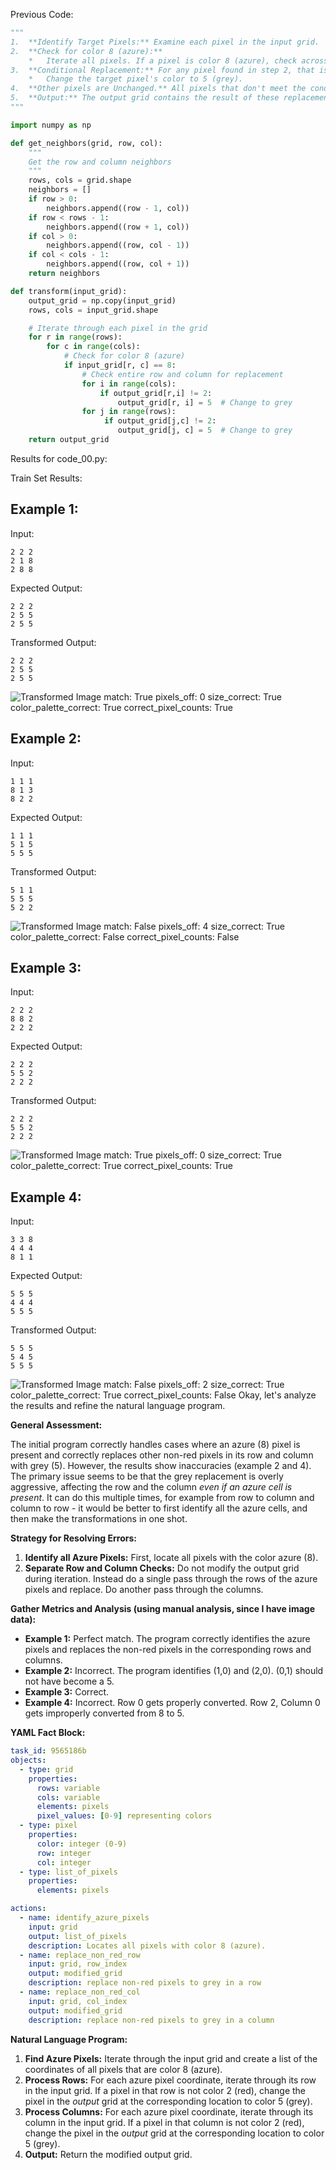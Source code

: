 
Previous Code:
```python
"""
1.  **Identify Target Pixels:** Examine each pixel in the input grid.
2.  **Check for color 8 (azure):**
    *   Iterate all pixels. If a pixel is color 8 (azure), check across the row and down the column of this pixel.
3.  **Conditional Replacement:** For any pixel found in step 2, that is any pixel that is on the same row, or in the same column with an 8 (azure) and is not a 2 (red):
    *   Change the target pixel's color to 5 (grey).
4.  **Other pixels are Unchanged.** All pixels that don't meet the condition in step 2 retain their original color.
5.  **Output:** The output grid contains the result of these replacements.
"""

import numpy as np

def get_neighbors(grid, row, col):
    """
    Get the row and column neighbors
    """
    rows, cols = grid.shape
    neighbors = []
    if row > 0:
        neighbors.append((row - 1, col))
    if row < rows - 1:
        neighbors.append((row + 1, col))
    if col > 0:
        neighbors.append((row, col - 1))
    if col < cols - 1:
        neighbors.append((row, col + 1))
    return neighbors

def transform(input_grid):
    output_grid = np.copy(input_grid)
    rows, cols = input_grid.shape

    # Iterate through each pixel in the grid
    for r in range(rows):
        for c in range(cols):
            # Check for color 8 (azure)
            if input_grid[r, c] == 8:
                # Check entire row and column for replacement
                for i in range(cols):
                    if output_grid[r,i] != 2:
                        output_grid[r, i] = 5  # Change to grey
                for j in range(rows):
                     if output_grid[j,c] != 2:
                        output_grid[j, c] = 5  # Change to grey
    return output_grid
```
Results for code_00.py:

Train Set Results:

## Example 1:
Input:
```
2 2 2
2 1 8
2 8 8
```
Expected Output:
```
2 2 2
2 5 5
2 5 5
```
Transformed Output:
```
2 2 2
2 5 5
2 5 5
```
![Transformed Image](9565186b-1.png)
match: True
pixels_off: 0
size_correct: True
color_palette_correct: True
correct_pixel_counts: True

## Example 2:
Input:
```
1 1 1
8 1 3
8 2 2
```
Expected Output:
```
1 1 1
5 1 5
5 5 5
```
Transformed Output:
```
5 1 1
5 5 5
5 2 2
```
![Transformed Image](9565186b-2.png)
match: False
pixels_off: 4
size_correct: True
color_palette_correct: False
correct_pixel_counts: False

## Example 3:
Input:
```
2 2 2
8 8 2
2 2 2
```
Expected Output:
```
2 2 2
5 5 2
2 2 2
```
Transformed Output:
```
2 2 2
5 5 2
2 2 2
```
![Transformed Image](9565186b-3.png)
match: True
pixels_off: 0
size_correct: True
color_palette_correct: True
correct_pixel_counts: True

## Example 4:
Input:
```
3 3 8
4 4 4
8 1 1
```
Expected Output:
```
5 5 5
4 4 4
5 5 5
```
Transformed Output:
```
5 5 5
5 4 5
5 5 5
```
![Transformed Image](9565186b-4.png)
match: False
pixels_off: 2
size_correct: True
color_palette_correct: True
correct_pixel_counts: False
Okay, let's analyze the results and refine the natural language program.

**General Assessment:**

The initial program correctly handles cases where an azure (8) pixel is present and correctly replaces other non-red pixels in its row and column with grey (5). However, the results show inaccuracies (example 2 and 4). The primary issue seems to be that the grey replacement is overly aggressive, affecting the row and the column *even if an azure cell is present*. It can do this multiple times, for example from row to column and column to row - it would be better to first identify all the azure cells, and then make the transformations in one shot.

**Strategy for Resolving Errors:**

1.  **Identify all Azure Pixels:** First, locate all pixels with the color azure (8).
2.  **Separate Row and Column Checks:** Do not modify the output grid during iteration. Instead do a single pass through the rows of the azure pixels and replace. Do another pass through the columns.

**Gather Metrics and Analysis (using manual analysis, since I have image data):**

*   **Example 1:** Perfect match. The program correctly identifies the azure pixels and replaces the non-red pixels in the corresponding rows and columns.
*   **Example 2:** Incorrect. The program identifies (1,0) and (2,0). (0,1) should not have become a 5.
*   **Example 3:** Correct.
*   **Example 4:** Incorrect. Row 0 gets properly converted. Row 2, Column 0 gets improperly converted from 8 to 5.

**YAML Fact Block:**


```yaml
task_id: 9565186b
objects:
  - type: grid
    properties:
      rows: variable
      cols: variable
      elements: pixels
      pixel_values: [0-9] representing colors
  - type: pixel
    properties:
      color: integer (0-9)
      row: integer
      col: integer
  - type: list_of_pixels
    properties:
      elements: pixels

actions:
  - name: identify_azure_pixels
    input: grid
    output: list_of_pixels
    description: Locates all pixels with color 8 (azure).
  - name: replace_non_red_row
    input: grid, row_index
    output: modified_grid
    description: replace non-red pixels to grey in a row
  - name: replace_non_red_col
    input: grid, col_index
    output: modified_grid
    description: replace non-red pixels to grey in a column
```


**Natural Language Program:**

1.  **Find Azure Pixels:** Iterate through the input grid and create a list of the coordinates of all pixels that are color 8 (azure).
2.  **Process Rows:** For each azure pixel coordinate, iterate through its row in the input grid. If a pixel in that row is not color 2 (red), change the pixel in the *output* grid at the corresponding location to color 5 (grey).
3.  **Process Columns:** For each azure pixel coordinate, iterate through its column in the input grid. If a pixel in that column is not color 2 (red), change the pixel in the *output* grid at the corresponding location to color 5 (grey).
4. **Output:** Return the modified output grid.


